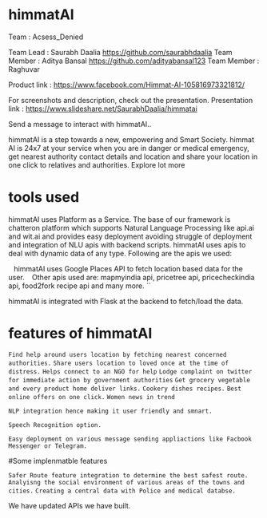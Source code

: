 # himmatAI

Team : Acsess_Denied 

Team Lead : Saurabh Daalia      https://github.com/saurabhdaalia
Team Member : Aditya Bansal     https://github.com/adityabansal123
Team Member : Raghuvar 

Product link : https://www.facebook.com/Himmat-AI-105816973321812/

For screenshots and description, check out the presentation.
Presentation link : https://www.slideshare.net/SaurabhDaalia/himmatai

Send a message to interact with himmatAI..



himmatAI is a step towards a new, empowering and Smart Society.
himmat AI is 24x7 at your service when you are in danger or medical emergency, get nearest authority contact details and location and share your location in one click to relatives and authorities. Explore lot more

# tools used

himmatAI uses Platform as a Service. The base of our framework is chatteron platform which supports Natural Language Processing like api.ai and wit.ai and provides easy deployment avoiding struggle of deployment and integration of NLU apis with backend scripts.
himmatAI uses apis to deal with dynamic data of any type. Following are the apis we used:


``
`` 
himmatAI uses Google Places API to fetch location based data for the user.
``
`` 
Other apis used are: mapmyindia api, pricetree api, pricecheckindia api, food2fork recipe api and many more.
``

himmatAI is integrated with Flask at the backend to fetch/load the data.

# features of himmatAI

``
Find help around users location by fetching nearest concerned authorities.
``
``
Share users location to loved once at the time of distress.
``
``
Helps connect to an NGO for help
``
``
Lodge complaint on twitter for immediate action by government authorities
``
``
Get grocery vegetable and every product home deliver links.
``
``
Cookery dishes recipes.
``
``
Best online offers on one click.
``
``
Women news in trend
``

``
NLP integration hence making it user friendly and smnart.
``

``
Speech Recognition option.
``

``
Easy deployment on various message sending appliactions like Facbook Messenger or Telegram.
``

#Some implenmatble features

``
Safer Route feature integration to determine the best safest route.
``
``
Analyisng the social environment of various areas of the towns and cities.
``
``
Creating a central data with Police and medical databse.
``

We have updated APIs we have built.
